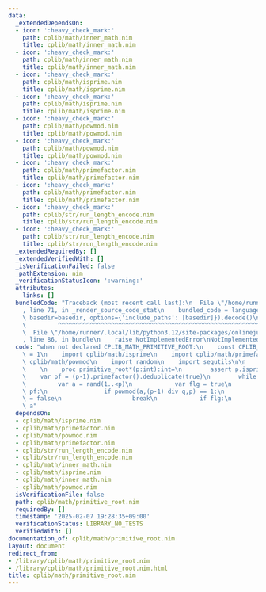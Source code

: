 ```yaml
---
data:
  _extendedDependsOn:
  - icon: ':heavy_check_mark:'
    path: cplib/math/inner_math.nim
    title: cplib/math/inner_math.nim
  - icon: ':heavy_check_mark:'
    path: cplib/math/inner_math.nim
    title: cplib/math/inner_math.nim
  - icon: ':heavy_check_mark:'
    path: cplib/math/isprime.nim
    title: cplib/math/isprime.nim
  - icon: ':heavy_check_mark:'
    path: cplib/math/isprime.nim
    title: cplib/math/isprime.nim
  - icon: ':heavy_check_mark:'
    path: cplib/math/powmod.nim
    title: cplib/math/powmod.nim
  - icon: ':heavy_check_mark:'
    path: cplib/math/powmod.nim
    title: cplib/math/powmod.nim
  - icon: ':heavy_check_mark:'
    path: cplib/math/primefactor.nim
    title: cplib/math/primefactor.nim
  - icon: ':heavy_check_mark:'
    path: cplib/math/primefactor.nim
    title: cplib/math/primefactor.nim
  - icon: ':heavy_check_mark:'
    path: cplib/str/run_length_encode.nim
    title: cplib/str/run_length_encode.nim
  - icon: ':heavy_check_mark:'
    path: cplib/str/run_length_encode.nim
    title: cplib/str/run_length_encode.nim
  _extendedRequiredBy: []
  _extendedVerifiedWith: []
  _isVerificationFailed: false
  _pathExtension: nim
  _verificationStatusIcon: ':warning:'
  attributes:
    links: []
  bundledCode: "Traceback (most recent call last):\n  File \"/home/runner/.local/lib/python3.12/site-packages/onlinejudge_verify/documentation/build.py\"\
    , line 71, in _render_source_code_stat\n    bundled_code = language.bundle(stat.path,\
    \ basedir=basedir, options={'include_paths': [basedir]}).decode()\n          \
    \         ^^^^^^^^^^^^^^^^^^^^^^^^^^^^^^^^^^^^^^^^^^^^^^^^^^^^^^^^^^^^^^^^^^^^^^^^^^^^^^^^^\n\
    \  File \"/home/runner/.local/lib/python3.12/site-packages/onlinejudge_verify/languages/nim.py\"\
    , line 86, in bundle\n    raise NotImplementedError\nNotImplementedError\n"
  code: "when not declared CPLIB_MATH_PRIMITIVE_ROOT:\n    const CPLIB_MATH_PRIMITIVE_ROOT*\
    \ = 1\n    import cplib/math/isprime\n    import cplib/math/primefactor\n    import\
    \ cplib/math/powmod\n    import random\n    import sequtils\n\n    randomize()\n\
    \    \n    proc primitive_root*(p:int):int=\n        assert p.isprime()\n    \
    \    var pf = (p-1).primefactor().deduplicate(true)\n        while true:\n   \
    \         var a = rand(1..<p)\n            var flg = true\n            for q in\
    \ pf:\n                if powmod(a,(p-1) div q,p) == 1:\n                    flg\
    \ = false\n                    break\n            if flg:\n                return\
    \ a"
  dependsOn:
  - cplib/math/isprime.nim
  - cplib/math/primefactor.nim
  - cplib/math/powmod.nim
  - cplib/math/primefactor.nim
  - cplib/str/run_length_encode.nim
  - cplib/str/run_length_encode.nim
  - cplib/math/inner_math.nim
  - cplib/math/isprime.nim
  - cplib/math/inner_math.nim
  - cplib/math/powmod.nim
  isVerificationFile: false
  path: cplib/math/primitive_root.nim
  requiredBy: []
  timestamp: '2025-02-07 19:28:35+09:00'
  verificationStatus: LIBRARY_NO_TESTS
  verifiedWith: []
documentation_of: cplib/math/primitive_root.nim
layout: document
redirect_from:
- /library/cplib/math/primitive_root.nim
- /library/cplib/math/primitive_root.nim.html
title: cplib/math/primitive_root.nim
---
```


